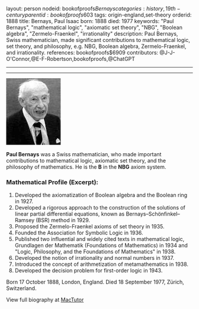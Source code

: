 layout: person
nodeid: bookofproofs$Bernays
categories: history,19th-century
parentid: bookofproofs$603
tags: origin-england,set-theory
orderid: 1888
title: Bernays, Paul Isaac
born: 1888
died: 1977
keywords: "Paul Bernays", "mathematical logic", "axiomatic set theory", "NBG", "Boolean algebra", "Zermelo-Fraenkel", "irrationality"
description: Paul Bernays, Swiss mathematician, made significant contributions to mathematical logic, set theory, and philosophy, e.g. NBG, Boolean algebra, Zermelo-Fraenkel, and irrationality.
references: bookofproofs$6909
contributors: @J-J-O'Connor,@E-F-Robertson,bookofproofs,@ChatGPT

---



---

![Bernays.jpg](https://github.com/bookofproofs/bookofproofs.github.io/blob/main/_sources/_assets/images/portraits/Bernays.jpg?raw=true)

**Paul Bernays** was a Swiss mathematician, who made important contributions to mathematical logic, axiomatic set theory, and the philosophy of mathematics. He is the **B** in the **NBG** axiom system.

### Mathematical Profile (Excerpt):
1. Developed the axiomatization of Boolean algebra and the Boolean ring in 1927.
2. Developed a rigorous approach to the construction of the solutions of linear partial differential equations, known as Bernays–Schönfinkel–Ramsey (BSR) method in 1929.
3. Proposed the Zermelo-Fraenkel axioms of set theory in 1935.
4. Founded the Association for Symbolic Logic in 1936.
5. Published two influential and widely cited texts in mathematical logic, Grundlagen der Mathematik (Foundations of Mathematics) in 1934 and "Logic, Philosophy, and the Foundations of Mathematics" in 1938. 
6. Developed the notion of irrationality and normal numbers in 1937. 
7. Introduced the concept of arithmetization of metamathematics in 1938. 
8. Developed the decision problem for first-order logic in 1943.

Born 17 October 1888, London, England. Died 18 September 1977, Zürich, Switzerland.

View full biography at [MacTutor](https://mathshistory.st-andrews.ac.uk/Biographies/Bernays/)
